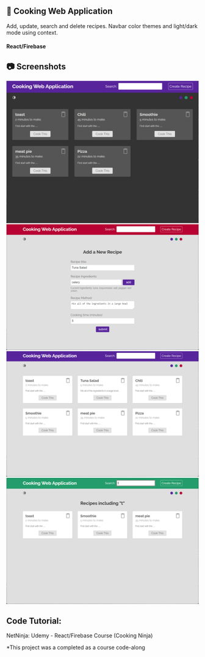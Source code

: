 ## :pizza: Cooking Web Application
Add, update, search and delete recipes.
Navbar color themes and light/dark mode using context.
#### React/Firebase

## :camera: Screenshots
![Dark Mode](https://github.com/T-Pirozzini/Cooking-Web-Application/blob/main/src/assets/dark-mode.png?raw=true)
![Add Recipe](https://github.com/T-Pirozzini/Cooking-Web-Application/blob/main/src/assets/add-recipe.png?raw=true)
![Updated Main Page](https://github.com/T-Pirozzini/Cooking-Web-Application/blob/main/src/assets/light-mode-added-recipe.png?raw=true)
![Search Feature](https://github.com/T-Pirozzini/Cooking-Web-Application/blob/main/src/assets/search-bar.png?raw=true)

## Code Tutorial: 
NetNinja: Udemy - React/Firebase Course (Cooking Ninja)

*This project was a completed as a course code-along

